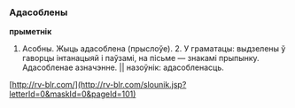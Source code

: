 ### Адасоблены
**прыметнік**

1. Асобны. Жыць адасоблена (прыслоўе). 2. У граматацы: выдзелены ў гаворцы інтанацыяй і паўзамі, на пісьме — знакамі прыпынку. Адасобленае азначэнне. || назоўнік: адасобленасць.

<a rel="author">[http://rv-blr.com/](http://rv-blr.com/slounik.jsp?letterId=0&maskId=0&pageId=101)</a>
